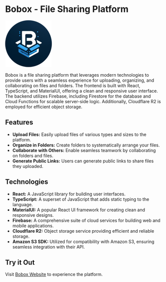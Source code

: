 # Bobox - File Sharing Platform

![Bobox Logo](https://github.com/ofek150/Bobox/blob/main/BoboxLogo.png?raw=true)

Bobox is a file sharing platform that leverages modern technologies to provide users with a seamless experience for uploading, organizing, and collaborating on files and folders. The frontend is built with React, TypeScript, and MaterialUI, offering a clean and responsive user interface. The backend utilizes Firebase, including Firestore for the database and Cloud Functions for scalable server-side logic. Additionally, Cloudflare R2 is employed for efficient object storage.

## Features

- **Upload Files:** Easily upload files of various types and sizes to the platform.
- **Organize in Folders:** Create folders to systematically arrange your files.
- **Collaborate with Others:** Enable seamless teamwork by collaborating on folders and files.
- **Generate Public Links:** Users can generate public links to share files they uploaded.

## Technologies

- **React:** A JavaScript library for building user interfaces.
- **TypeScript:** A superset of JavaScript that adds static typing to the language.
- **MaterialUI:** A popular React UI framework for creating clean and responsive designs.
- **Firebase:** A comprehensive suite of cloud services for building web and mobile applications.
- **Cloudflare R2:** Object storage service providing efficient and reliable storage.
- **Amazon S3 SDK:** Utilized for compatibility with Amazon S3, ensuring seamless integration with their API.

## Try it Out

Visit [Bobox Website](https://bobox.netlify.app) to experience the platform.

